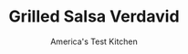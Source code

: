 ---
layout: ../../layouts/MarkdownPostLayout.astro
title: Grilled Salsa Verdavid
author: America's Test Kitchen
pubDate: 2023-03-15
description: "This spicy, fruity salsa heats up the competition. If you cant find fresh tomatillos, substitute one 11-ounce can of tomatillos, drained, and add it directly to the food processor in step 2."
image_url: https://res.cloudinary.com/hksqkdlah/image/upload/ar_1:1,c_fill,dpr_2.0,f_auto,fl_lossy.progressive.strip_profile,g_faces:auto,q_auto:low,w_344/5135_sfs-as06-salsaverde-317904
tags: ["Appetizers","Vegetables","Grilling & Barbecue","Contest Recipes"]
calories: 637
protein: 
carbohydrates: 4
fats: 
fiber: 
ingredients: ["8 medium, tomatillos, husks removed","2 , Anaheim chile peppers","3 , jalapeno chiles","1/2 , medium onion, quartered through root end","1/2 small, zucchini, quartered lengthwise","5 cloves, garlic, peeled and left whole","3 tablespoons, extra-virgin olive oil","2 tablespoons, fresh lime juice","1 tablespoon, orange juice","1 tablespoon, honey","1 1/2 teaspoons, ground cumin"]
serves: 14
time: ""
instructions: ["Light grill. Toss tomatillos, chiles,onion, zucchini, garlic, and 2 tablespoons oil in medium bowl. Thread garlic on metal skewer. Grill vegetables over hot fire until charred on all sides, about 3 minutes for garlic, 6 minutes for jalapenos and zucchini, and 9 minutes for tomatillos, Anaheim chiles, and onion. While still hot, steam chiles in a closed paper bag, about 10 minutes. When cool enough to handle, skin and seed chiles and core tomatillos.","Whisk lime juice, orange juice, honey, cumin, and remaining tablespoon oil in small bowl. Pulse mixture with grilled vegetables in food processor until smooth. Season with salt and pepper to taste, cover with plastic wrap, and refrigerate until flavors meld, at least 1 hour or up to 2 days."]
nutrition: ["110 mg Potassium","17 mg Phosphorus","8 mg Calcium","8 mg Magnesium","2 mg Sodium","3 g Fat","2 g Monounsaturated","17 mg Vitamin C","6 µg Folate (food)","2 g Sugars","5 µg Vitamin K","37 g Water","4 g Carbs","6 µg Folate equivalent (total)","6 µg Vitamin A","45 kcal Energy","1 g Sugars, added","637 calories"]
notes: "If you cant find fresh tomatillos for Davids version of salsa verde, substitute one 11-ounce can of tomatillos, drained, and add it directly to the food processor in step 2."
---